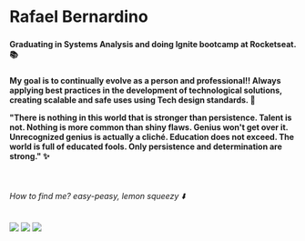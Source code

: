 # Rafael Bernardino

###
<strong>Graduating in Systems Analysis and doing Ignite bootcamp at Rocketseat. 📚<br>
  ###
My goal is to continually evolve as a person and professional!! Always applying best practices in the development of technological solutions, creating scalable and safe uses using Tech design standards. 🚀</strong>

<strong>"There is nothing in this world that is stronger than persistence. Talent is not. Nothing is more common than shiny flaws. Genius won't get over it. Unrecognized genius is actually a cliché. Education does not exceed. The world is full of educated fools. Only persistence and determination are strong." ✨</strong>
</div>
 <br>

  <div>
    <h6>How to find me? easy-peasy, lemon squeezy ⬇️</h6>
  <a href = "mailto: rafaelferreirab2@gmail.com"><img src="https://img.shields.io/badge/-Gmail-%23EA4335?style=for-the-badge&logo=gmail&logoColor=white" target="_blank"></a>
  <a href="https://www.linkedin.com/in/eurafaelbernardino/" target="_blank"><img src="https://img.shields.io/badge/-LinkedIn-%230077B5?style=for-the-badge&logo=linkedin&logoColor=white" target="_blank"></a>
  <a href="https://instagram.com/eurafabernardino" target="_blank"><img src="https://img.shields.io/badge/-Instagram-%23E4405F?style=for-the-badge&logo=instagram&logoColor=white" target="_blank"></a>
</div>


